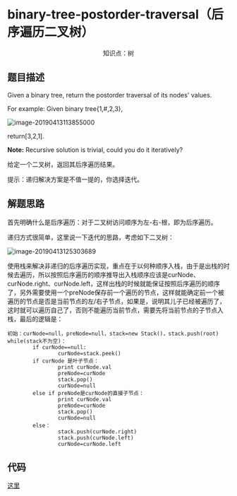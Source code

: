 # binary-tree-postorder-traversal（后序遍历二叉树）

<center>知识点：树</center>


## 题目描述

Given a binary tree, return the postorder traversal of its nodes' values.

For example:
Given binary tree{1,#,2,3},

![image-20190413113855000](https://ws2.sinaimg.cn/large/006tNc79gy1g20usuv6s0j308y0860so.jpg)

return[3,2,1].

**Note:** Recursive solution is trivial, could you do it iteratively?

给定一个二叉树，返回其后序遍历结果。

提示：递归解决方案是不值一提的，你选择迭代。


## 解题思路

首先明确什么是后序遍历：对于二叉树访问顺序为左-右-根，即为后序遍历。

递归方式很简单，这里说一下迭代的思路，考虑如下二叉树：

![image-20190413125303689](https://ws1.sinaimg.cn/large/006tNc79gy1g20wxyvib7j30n80ggmyz.jpg)

使用栈来解决非递归的后序遍历实现，重点在于以何种顺序入栈，由于是出栈的时候去遍历，所以按照后序遍历的顺序推导出入栈顺序应该是curNode、curNode.right、curNode.left，这样出栈的时候就能保证按照后序遍历的顺序了，另外需要使用一个preNode保存前一个遍历的节点，这样就能确定前一个被遍历的节点是否是当前节点的左/右子节点，如果是，说明其儿子已经被遍历了，这时就可以遍历自己了，否则不能遍历当前节点，需要先将当前节点的子节点入栈，最后的逻辑是：

```
初始：curNode=null，preNode=null，stack=new Stack()，stack.push(root)
while(stack不为空)：
		if curNode==null:
				curNode=stack.peek()
		if curNode 是叶子节点：
				print curNode.val
				preNode=curNode
				stack.pop()
				curNode=null
		else if preNode是curNode的直接子节点：
				print curNode.val
				preNode=curNode
				stack.pop()
				curNode=null
		else：
				stack.push(curNode.right)
				stack.push(curNode.left)
				curNode=curNode.left
```



## 代码

[这里](../src/n/Solution.java)